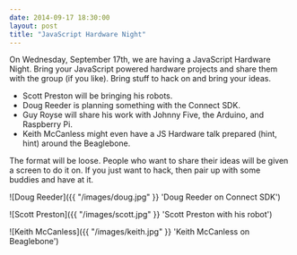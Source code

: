 ```yaml
---
date: 2014-09-17 18:30:00
layout: post
title: "JavaScript Hardware Night"
---
```


On Wednesday, September 17th, we are having a JavaScript Hardware Night. Bring your JavaScript powered hardware projects and share them with the group (if you like). Bring stuff to hack on and bring your ideas.

- Scott Preston will be bringing his robots.
- Doug Reeder is planning something with the Connect SDK.
- Guy Royse will share his work with Johnny Five, the Arduino, and Raspberry Pi.
- Keith McCanless might even have a JS Hardware talk prepared (hint, hint) around the Beaglebone.

The format will be loose. People who want to share their ideas will be given a screen to do it on. If you just want to hack, then pair up with some buddies and have at it.

![Doug Reeder]({{ "/images/doug.jpg"  }} 'Doug Reeder on Connect SDK')

![Scott Preston]({{ "/images/scott.jpg"  }} 'Scott Preston with his robot')

![Keith McCanless]({{ "/images/keith.jpg"  }} 'Keith McCanless on Beaglebone')
